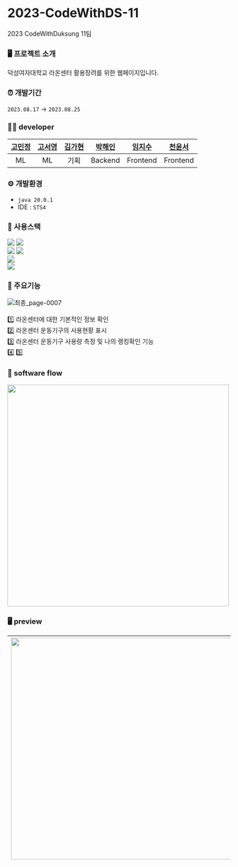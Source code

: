 # 2023-CodeWithDS-11
2023 CodeWithDuksung 11팀

### 🖥 프로젝트 소개
덕성여자대학교 라온센터 활용장려를 위한 웹페이지입니다.

### ⏰ 개발기간
` 2023.08.17 ` → ` 2023.08.25 `

### 👩‍💻 developer

| [고민정](https://github.com/minjko ) | [고서영](https://github.com/LeaKoh ) | [김가현]( ) | [박해인]( https://github.com/femmefatalehaein ) | [임지수]( https://github.com/jisooooooooooo ) | [천윤서](https://github.com/yunseochnn ) |
|:---:|:---:|:---:|:---:|:---:|:---:|
| ML | ML | 기획 | Backend | Frontend | Frontend |


### ⚙️ 개발환경
- ``` java 20.0.1 ```
- IDE : ``` STS4 ```
  
### 🔧 사용스택
<img src="https://img.shields.io/badge/JAVA-orange?logo=java"> <img src="https://img.shields.io/badge/python-3776AB?logo=python&logoColor=white"> </br>
<img src="https://img.shields.io/badge/springboot-green?logo=springboot&logoColor=white"> <img src="https://img.shields.io/badge/react-61DAFB?logo=react&logoColor=white"> </br>
<img src="https://img.shields.io/badge/javascript-F7DF1E?logo=javascript&logoColor=white"><br>
<img src="https://img.shields.io/badge/MySQL-4479A1?logo=mysql&logoColor=white">

### 🔽 주요기능
![최종_page-0007](https://github.com/2023-CodewithDuksung/2023-CodeWithDS-11/assets/75514808/039178b0-bb91-498f-91c2-86c9e20abe16) </br></br>
1️⃣ 라온센터에 대한 기본적인 정보 확인 </br>
2️⃣ 라온센터 운동기구의 사용현황 표시 </br>
3️⃣ 라온센터 운동기구 사용량 측정 및 나의 랭킹확인 기능 </br>
4️⃣ 
5️⃣ 

### 🌊 software flow
<img src="https://github.com/2023-CodewithDuksung/2023-CodeWithDS-11/assets/75514808/c9561e92-b705-4a3f-b0b2-de8cff8b7319" width="500">

### 🖥 preview

|<img src="https://github.com/2023-CodewithDuksung/2023-CodeWithDS-11/assets/75514808/63e11911-5d8a-428e-b993-f71788e51e8c.png" width="500">| <img src="https://github.com/2023-CodewithDuksung/2023-CodeWithDS-11/assets/75514808/63e11911-5d8a-428e-b993-f71788e51e8c.png" width="500"> | <img src="https://github.com/2023-CodewithDuksung/2023-CodeWithDS-11/assets/75514808/63e11911-5d8a-428e-b993-f71788e51e8c.png](https://github.com/2023-CodewithDuksung/2023-CodeWithDS-11/assets/75514808/e6a2a9a0-aa8d-4c2a-b630-88aab6514e28.png" width="500"> |
|--|--|--|
